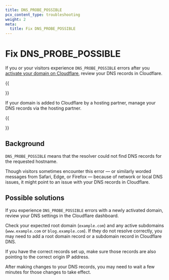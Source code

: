 ```yaml
---
title: DNS_PROBE_POSSIBLE
pcx_content_type: troubleshooting
weight: 2
meta:
  title: Fix DNS_PROBE_POSSIBLE
---
```


# Fix DNS_PROBE_POSSIBLE

If you or your visitors experience `DNS_PROBE_POSSIBLE` errors after you [activate your domain on Cloudflare](/dns/zone-setups/full-setup/setup/), review your DNS records in Cloudflare.

{{<Aside type="note">}}

If your domain is added to Cloudflare by a hosting partner, manage your DNS records via the hosting partner.

{{</Aside>}}

## Background

`DNS_PROBE_POSSIBLE` means that the resolver could not find DNS records for the requested hostname.

Though visitors sometimes encounter this error — or similarly worded messages from Safari, Edge, or Firefox — because of network or local DNS issues, it might point to an issue with your DNS records in Cloudflare.

## Possible solutions

If you experience `DNS_PROBE_POSSIBLE` errors with a newly activated domain, review your DNS settings in the Cloudflare dashboard.

Check your expected root domain (`example.com`) and any active subdomains (`www.example.com` or `blog.example.com`). If they do not resolve correctly, you may need to add a root domain record or a subdomain record in Cloudflare DNS.

If you have the correct records set up, make sure those records are also pointing to the correct origin IP address.

After making changes to your DNS records, you may need to wait a few minutes for those changes to take effect.